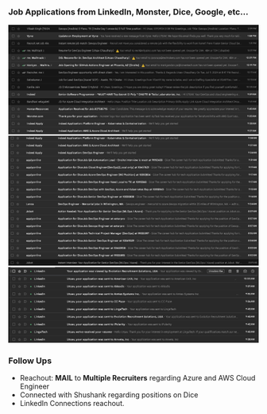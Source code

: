 ### **Job Applications from LinkedIn, Monster, Dice, Google, etc...**
![alt text](image.png)
![alt text](image-1.png)
![alt text](image-2.png)

### **Follow Ups**
- Reachout: **MAIL** to **Multiple Recruiters** regarding Azure and AWS Cloud Engineer
- Connected with Shushank regarding positions on Dice
- LinkedIn Connections reachout.